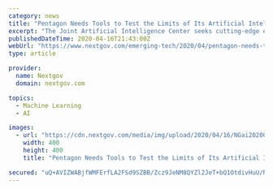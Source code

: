 ```yaml
---
category: news
title: "Pentagon Needs Tools to Test the Limits of Its Artificial Intelligence Projects"
excerpt: "The Joint Artificial Intelligence Center seeks cutting-edge evaluation capabilities to assess what systems can and can’t effectively do."
publishedDateTime: 2020-04-16T21:43:00Z
webUrl: "https://www.nextgov.com/emerging-tech/2020/04/pentagon-needs-tools-test-limits-its-artificial-intelligence-projects/164687/"
type: article

provider:
  name: Nextgov
  domain: nextgov.com

topics:
  - Machine Learning
  - AI

images:
  - url: "https://cdn.nextgov.com/media/img/upload/2020/04/16/NGai20200416/open-graph.jpg"
    width: 400
    height: 400
    title: "Pentagon Needs Tools to Test the Limits of Its Artificial Intelligence Projects"

secured: "uQ+AVIZWABjfWMFErfLA2FSd9SZBB/Zcz9JeNM8QYZl2JeT+bQ1OtdivHuU/NYTC7XAZqQE5h35Jwp0/Xs4UFYH1mwjwUaepUjYn6/nMMe9yDy/qqGdor9o3QZsM9ppGKGWBU79zKrYSxxwhorHQSs301vaM9UZXLErp2rYkLmPX5gfL/OJyApbVMl6+3K0jKVkXkWBi5STrZSOqRP6B0u4+5MIl+daqbM5DS517k2Jy1ad5HwggARqwzSVRyLXU0CWYBDLBbeeHGYjm4oaxB4XamzlCO5Sym022PYe/ItWFlZq9JzFEzdbZtJh4RkQa;wfiLRsuivWAo/iHqezWAPg=="
---
```


